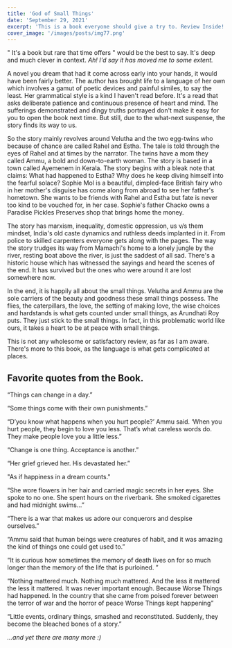```yaml
---
title: 'God of Small Things'
date: 'September 29, 2021'
excerpt: 'This is a book everyone should give a try to. Review Inside! '
cover_image: '/images/posts/img77.png'
---
```

<!-- # dummy_image: '/images/posts/img11.jpeg' -->
<!-- Lorem [markdownum](http://insunt.org/inpositaque), et sanguine rutilos dixit
nigro cornu genus duris linguae. Super hic deus ego adveniens nullumque Venerem
equis aurem aliisque celare densis dextramque similis **post**: mihi rexerat;
bis. -->
" It's a book but rare that time offers " would be the best to say. It's deep and much clever in context.
 *Ah! I'd say it has moved me to some extent.* 

A novel you dream that had it come across early into your hands, it would have been fairly better. The author has brought life to a language of her own which involves a gamut of poetic devices and painful similes, to say the least. Her grammatical style is a kind I haven't read before. It's a read that asks deliberate patience and continuous presence of heart and mind. The sufferings demonstrated and dingy truths portrayed don't make it easy for you to open the book next time. But still, due to the what-next suspense, the story finds its way to us.

So the story mainly revolves around Velutha and the two egg-twins who because of chance are called Rahel and Estha. The tale is told through the eyes of Rahel and at times by the narrator. The twins have a mom they called Ammu, a bold and down-to-earth woman. The story is based in a town called Ayemenem in Kerala. The story begins with a bleak note that claims: What had happened to Estha? Why does he keep diving himself into the fearful solace? Sophie Mol is a beautiful, dimpled-face British fairy who in her mother's disguise has come along from abroad to see her father's hometown. She wants to be friends with Rahel and Estha but fate is never too kind to be vouched for, in her case. Sophie's father Chacko owns a Paradise Pickles Preserves shop that brings home the money.

The story has marxism, inequality, domestic oppression, us v/s them mindset, India's old caste dynamics and ruthless deeds implanted in it. From police to skilled carpenters everyone gets along with the pages. The way the story trudges its way from Mamachi's home to a lonely jungle by the river, resting boat above the river, is just the saddest of all sad. There's a historic house which has witnessed the sayings and heard the scenes of the end. It has survived but the ones who were around it are lost somewhere now.

In the end, it is happily all about the small things. Velutha and Ammu are the sole carriers of the beauty and goodness these small things possess. The flies, the caterpillars, the love, the setting of making love, the wise choices and hardstands is what gets counted under small things, as Arundhati Roy puts. They just stick to the small things. In fact, in this problematic world like ours, it takes a heart to be at peace with small things.

This is not any wholesome or satisfactory review, as far as I am aware. There's more to this book, as the language is what gets complicated at places.

## Favorite quotes from the Book.

“Things can change in a day.”

“Some things come with their own punishments.”

“D’you know what happens when you hurt people?’ Ammu said. ‘When you hurt people, they begin to love you less. That’s what careless words do. They make people love you a little less.”

“Change is one thing. Acceptance is another.”

“Her grief grieved her. His devastated her.”

"As if happiness in a dream counts."

“She wore flowers in her hair and carried magic secrets in her eyes. She spoke to no one. She spent hours on the riverbank. She smoked cigarettes and had midnight swims...”

“There is a war that makes us adore our conquerors and despise ourselves.”

“Ammu said that human beings were creatures of habit, and it was amazing the kind of things one could get used to.”

“It is curious how sometimes the memory of death lives on for so much longer than the memory of the life that is purloined. ”

“Nothing mattered much. Nothing much mattered. And the less it mattered the less it mattered. It was never important enough. Because Worse Things had happened. In the country that she came from poised forever between the terror of war and the horror of peace Worse Things kept happening”

“Little events, ordinary things, smashed and reconstituted. Suddenly, they become the bleached bones of a story.”

*...and yet there are many more :)*



